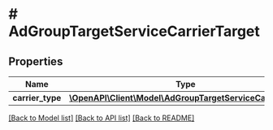 # # AdGroupTargetServiceCarrierTarget

## Properties

Name | Type | Description | Notes
------------ | ------------- | ------------- | -------------
**carrier_type** | [**\OpenAPI\Client\Model\AdGroupTargetServiceCarrierType**](AdGroupTargetServiceCarrierType.md) |  | [optional]

[[Back to Model list]](../../README.md#models) [[Back to API list]](../../README.md#endpoints) [[Back to README]](../../README.md)
